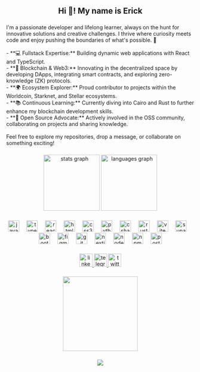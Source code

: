 <h2 align="center">Hi 👋! My name is Erick</h2>

###

<p align="left">I'm a passionate developer and lifelong learner, always on the hunt for innovative solutions and creative challenges. I thrive where curiosity meets code and enjoy pushing the boundaries of what's possible. 🚀<br><br>- **💻 Fullstack Expertise:** Building dynamic web applications with React and TypeScript.<br>- **🔗 Blockchain & Web3:** Innovating in the decentralized space by developing DApps, integrating smart contracts, and exploring zero-knowledge (ZK) protocols.<br>- **🌍 Ecosystem Explorer:** Proud contributor to projects within the Worldcoin, Starknet, and Stellar ecosystems.<br>- **📚 Continuous Learning:** Currently diving into Cairo and Rust to further enhance my blockchain development skills.<br>- **🤝 Open Source Advocate:** Actively involved in the OSS community, collaborating on projects and sharing knowledge.<br><br>Feel free to explore my repositories, drop a message, or collaborate on something exciting!</p>

###

<div align="center">
  <img src="https://github-readme-stats.vercel.app/api?username=evgongora&hide_title=false&hide_rank=false&show_icons=true&include_all_commits=true&count_private=true&disable_animations=false&theme=dracula&locale=en&hide_border=false" height="150" alt="stats graph"  />
  <img src="https://github-readme-stats.vercel.app/api/top-langs?username=evgongora&locale=en&hide_title=false&layout=compact&card_width=320&langs_count=5&theme=dracula&hide_border=false" height="150" alt="languages graph"  />
</div>

###

<div align="center">
  <img src="https://cdn.jsdelivr.net/gh/devicons/devicon/icons/javascript/javascript-original.svg" height="30" alt="javascript logo"  />
  <img width="12" />
  <img src="https://cdn.jsdelivr.net/gh/devicons/devicon/icons/typescript/typescript-original.svg" height="30" alt="typescript logo"  />
  <img width="12" />
  <img src="https://skillicons.dev/icons?i=react" height="30" alt="react logo"  />
  <img width="12" />
  <img src="https://cdn.jsdelivr.net/gh/devicons/devicon/icons/html5/html5-original.svg" height="30" alt="html5 logo"  />
  <img width="12" />
  <img src="https://cdn.jsdelivr.net/gh/devicons/devicon/icons/css3/css3-original.svg" height="30" alt="css3 logo"  />
  <img width="12" />
  <img src="https://cdn.jsdelivr.net/gh/devicons/devicon/icons/python/python-original.svg" height="30" alt="python logo"  />
  <img width="12" />
  <img src="https://cdn.jsdelivr.net/gh/devicons/devicon/icons/csharp/csharp-original.svg" height="30" alt="csharp logo"  />
  <img width="12" />
  <img src="https://skillicons.dev/icons?i=rust" height="30" alt="rust logo"  />
  <img width="12" />
  <img src="https://skillicons.dev/icons?i=vite" height="30" alt="vite logo"  />
  <img width="12" />
  <img src="https://skillicons.dev/icons?i=supabase" height="30" alt="supabase logo"  />
  <img width="12" />
  <img src="https://cdn.jsdelivr.net/gh/devicons/devicon/icons/bootstrap/bootstrap-original.svg" height="30" alt="bootstrap logo"  />
  <img width="12" />
  <img src="https://cdn.jsdelivr.net/gh/devicons/devicon/icons/figma/figma-original.svg" height="30" alt="figma logo"  />
  <img width="12" />
  <img src="https://cdn.jsdelivr.net/gh/devicons/devicon/icons/git/git-original.svg" height="30" alt="git logo"  />
  <img width="12" />
  <img src="https://cdn.jsdelivr.net/gh/devicons/devicon/icons/nextjs/nextjs-original.svg" height="30" alt="nextjs logo"  />
  <img width="12" />
  <img src="https://cdn.jsdelivr.net/gh/devicons/devicon/icons/nodejs/nodejs-original.svg" height="30" alt="nodejs logo"  />
  <img width="12" />
  <img src="https://cdn.jsdelivr.net/gh/devicons/devicon/icons/npm/npm-original-wordmark.svg" height="30" alt="npm logo"  />
  <img width="12" />
  <img src="https://cdn.jsdelivr.net/gh/devicons/devicon/icons/postgresql/postgresql-original.svg" height="30" alt="postgresql logo"  />
</div>

###

<div align="center">
  <a href="https://www.linkedin.com/in/erick-vasquez-gongora-5a761021b/" target="_blank">
    <img src="https://img.shields.io/static/v1?message=LinkedIn&logo=linkedin&label=&color=0077B5&logoColor=white&labelColor=&style=for-the-badge" height="35" alt="linkedin logo"  />
  </a>
  <a href="@erick0xdev" target="_blank">
    <img src="https://img.shields.io/static/v1?message=Telegram&logo=telegram&label=@erick0xdev&color=2CA5E0&logoColor=white&labelColor=&style=for-the-badge" height="35" alt="telegram logo"  />
  </a>
  <a href="https://x.com/3rickDev" target="_blank">
    <img src="https://img.shields.io/static/v1?message=Twitter&logo=twitter&label=&color=1DA1F2&logoColor=white&labelColor=&style=for-the-badge" height="35" alt="twitter logo"  />
  </a>
</div>

###

<div align="center">
  <img height="200" src="https://media1.giphy.com/media/v1.Y2lkPTc5MGI3NjExdHVqM3I1bzU0Z3JvZjgyYWxkY2tydXhsZHRnem8wZXhoNGo4MzQ3NiZlcD12MV9pbnRlcm5hbF9naWZfYnlfaWQmY3Q9Zw/7NoNw4pMNTvgc/giphy.gif"  />
</div>

###

<div align="center">
  <img src="https://profile-counter.glitch.me/evgongora/count.svg?"  />
</div>

###
